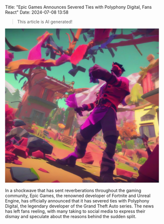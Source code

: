 Title: "Epic Games Announces Severed Ties with Polyphony Digital, Fans React"
Date: 2024-07-08 13:58

> This article is AI generated!

![Alt Text](images/2024-07-08-epic-games-announces-severed-ties-with-polyphony-digital-fans-react.png)

In a shockwave that has sent reverberations throughout the gaming community, Epic Games, the renowned developer of Fortnite and Unreal Engine, has officially announced that it has severed ties with Polyphony Digital, the legendary developer of the Grand Theft Auto series. The news has left fans reeling, with many taking to social media to express their dismay and speculate about the reasons behind the sudden split.
